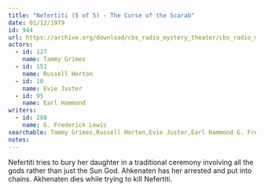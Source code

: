 ```yaml
---
title: "Nefertiti (5 of 5) - The Curse of the Scarab"
date: 01/12/1979
id: 944
url: https://archive.org/download/cbs_radio_mystery_theater/cbs_radio_mystery_theater-0901-0950.zip/cbs_radio_mystery_theater-0901-0950%2Fcbsrmt_0944_neferitiri_part_5_the_curse_of_the_scarab.mp3
actors:  
  - id: 127
    name: Tammy Grimes  
  - id: 151
    name: Russell Horton  
  - id: 10
    name: Evie Juster  
  - id: 95
    name: Earl Hammond
writers:  
  - id: 288
    name: G. Frederick Lewis
searchable: Tammy Grimes,Russell Horton,Evie Juster,Earl Hammond G. Frederick Lewis
notes:  
---
```

Nefertiti tries to bury her daughter in a traditional ceremony involving all the gods rather than just the Sun God. Ahkenaten has her arrested and put into chains. Akhenaten dies while trying to kill Nefertiti.